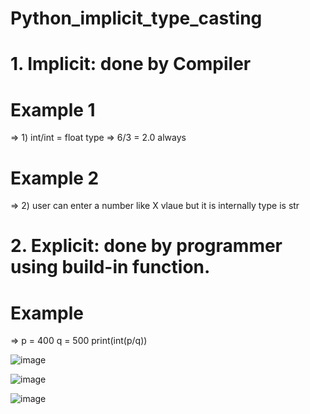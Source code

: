 # Python_implicit_type_casting
# 1. Implicit: done by Compiler
# Example 1
=> 1) int/int = float type
=>    6/3 = 2.0 always

# Example 2
=> 2) user can enter a number like X vlaue but it is internally type is str 


# 2. Explicit: done by programmer using build-in function.
# Example
=> p = 400
   q = 500
   print(int(p/q))


![image](https://github.com/user-attachments/assets/09c921bd-8ed3-4d7b-b249-8ded6ba6e781)


![image](https://github.com/user-attachments/assets/59107915-d54f-4e24-92f6-52d3074eee97)



![image](https://github.com/user-attachments/assets/960e43ea-17fb-4437-85d7-dcd6ab3fe971)
